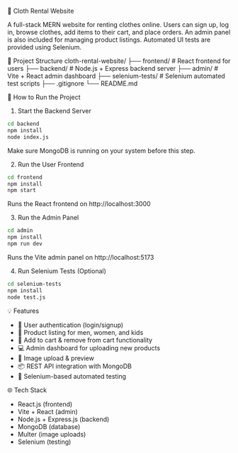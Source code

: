👗 Cloth Rental Website

A full-stack MERN website for renting clothes online. Users can sign up, log in, browse clothes, add items to their cart, and place orders. An admin panel is also included for managing product listings. Automated UI tests are provided using Selenium.

📁 Project Structure
cloth-rental-website/
├── frontend/ # React frontend for users
├── backend/ # Node.js + Express backend server
├── admin/ # Vite + React admin dashboard
├── selenium-tests/ # Selenium automated test scripts
├── .gitignore
└── README.md

🚀 How to Run the Project

1. Start the Backend Server

```bash
cd backend
npm install
node index.js
```
Make sure MongoDB is running on your system before this step.

2. Run the User Frontend

```bash
cd frontend
npm install
npm start
```
Runs the React frontend on http://localhost:3000

3. Run the Admin Panel

```bash
cd admin
npm install
npm run dev
```
Runs the Vite admin panel on http://localhost:5173

4. Run Selenium Tests (Optional)

```bash
cd selenium-tests
npm install
node test.js
```

💡 Features

* 🔐 User authentication (login/signup)
* 👚 Product listing for men, women, and kids
* 🛒 Add to cart & remove from cart functionality
* 💻 Admin dashboard for uploading new products
* 📸 Image upload & preview
* 📦 REST API integration with MongoDB
* 🧪 Selenium-based automated testing

🌐 Tech Stack

* React.js (frontend)
* Vite + React (admin)
* Node.js + Express.js (backend)
* MongoDB (database)
* Multer (image uploads)
* Selenium (testing)
